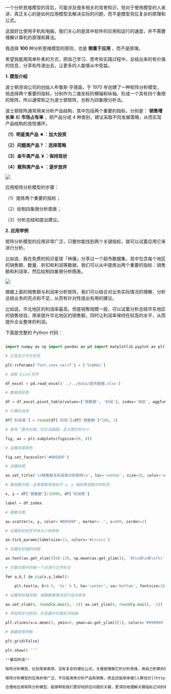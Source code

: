 一个分析思维模型的背后，可能涉及很多相关的背景知识，但对于使用模型的人来讲，真正关心的是如何应用模型去解决实际的问题，而不是模型背后复杂的原理和公式。

这就好比使用手机和电脑，我们关心的是其中软件的应用和运行的速度，并不需要理解计算机的原理和算法。

我选择 **100** 种分析思维模型的原则，也是 **侧重于应用** ，而不是原理。

希望我能用简单朴素的方式，把自己学习、思考和实践过程中，总结出来的有价值的信息，分享和传递出去，让更多的人能够从中受益。

**1. 模型介绍**

波士顿咨询公司的创始人布鲁斯·亨德森，于 1970 年创建了一种矩阵分析模型，他选择两个重要的指标，分别作为二维坐标的横轴和纵轴，形成一个具有四个象限的矩阵，所以通常称之为波士顿矩阵，也称为四象限分析法。

波士顿矩阵通常用来分析产品结构，其中包括两个重要的指标，分别是： **销售增长率** 和 **市场占有率** ，把产品分成 4 种类别，建议采取不同发展策略，从而实现产品结构的良性循环。

**（1）明星类产品 ★：加大投资**

**（2）问题类产品 ? ：选择策略**

**（3）金牛类产品 ￥：保持现状**

**（4）瘦狗类产品 × ：逐步放弃**

![](https://mmbiz.qpic.cn/mmbiz_jpg/giaycic3UNwo16IGZE7oNELWnKic6V4A73okflGmp9P5RtvLEUgcg4QR7RSzibsMhPzTUL2suLfJVjJZa5O6DENm4g/640?wx_fmt=jpeg) 

应用矩阵分析模型的步骤：

（1）提炼两个重要的指标；

（2）绘制四象限分析图表；

（3）分析总结和提出建议。

**2. 应用举例**

矩阵分析模型的应用非常广泛，只要你能找到两个关键指标，就可以试着应用它来进行分析。

比如说，我在免费的知识星球「林骥」分享过一个超市数据集，其中包含每个地区的销售额、数量、折扣和利润等数据，我们可以从中提炼出两个重要的指标：销售额和利润率，然后绘制四象限分析图表。

![](https://mmbiz.qpic.cn/mmbiz_jpg/giaycic3UNwo16IGZE7oNELWnKic6V4A73ocTpGGE5mGAEF8XfcUqO8b0mqGWjRUNsop1cbdQCqic0zdYYmnt4c6icw/640?wx_fmt=jpeg) 

根据上面的销售额与利润率分析矩阵，我们可以结合对业务实际情况的理解，分析总结业务的亮点和不足，从而有针对性提出有用的建议。

比如说，华北地区的利润率最高，但是销售规模一般，可以试着分析总结华东地区的销售经验，用来提升华北地区的销售额，同时让利润率保持在较高的水平，从而提升企业整体的利润。

下面是完整的 Python 代码：

```python # 导入所需的库

import numpy as np import pandas as pd import matplotlib.pyplot as plt 

# 正常显示中文标签

plt.rcParams['font.sans-serif'] = ['SimHei']

# 读取 Excel文件

df_excel = pd.read_excel('../../data/超市数据.xlsx') 

# 数据透视表

df = df_excel.pivot_table(values=['销售额', '利润'], index='地区', aggfunc=sum) 

# 计算利润率

df['利润率'] = round(df['利润']/df['销售额']*100, 1) 

# 使用「面向对象」的方法画图，定义图片的大小

fig, ax = plt.subplots(figsize=(8, 8)) 

# 设置背景颜色

fig.set_facecolor('#00589F') 

# 设置标题

ax.set_title('\n销售额与利润率分析矩阵\n', loc='center', size=26, color='w') 

# 基础散点图：这里需要单独拆开 x，y 轴和希望配对的标签

x, y = df['销售额']/10000, df['利润率']

label = df.index 

# 画散点图

ax.scatter(x, y, color='#00589F', marker='.', s=600, zorder=1) 

# 设置坐标标签字体大小和颜色

ax.tick_params(labelsize=13, colors='#cccccc') 

# 设置坐标轴的标题

ax.text(ax.get_xlim()[0]-120, np.mean(ax.get_ylim()), '利\n润\n率\n(%)', va='center', ha='center', fontsize=16, color='w') ax.text(np.mean(ax.get_xlim()), ax.get_ylim()[0]-9, '销售额(万元)\n', va='center', ha='center', fontsize=16, color='w') 

# 对散点图中的每一个点进行文字标注

for a,b,l in zip(x,y,label):

    plt.text(a, b+0.5, '%s' % l, ha='center', va='bottom', fontsize=16) 

# 设置坐标轴范围，根据数据情况进行适当修改

ax.set_xlim(0, round(x.max(), -2)) ax.set_ylim(0, round(y.max(), -1)) 

# 添加特定分割线，在变量的均值处开始画

plt.vlines(x=x.mean(), ymin=0, ymax=ax.get_ylim()[1], colors='#999999', linewidth=1) plt.hlines(y=y.mean(), xmin=0, xmax=ax.get_xlim()[1], colors='#999999', linewidth=1) 

# 隐藏背景网格

plt.grid(False) 

plt.show() ```

**最后的话**

矩阵分析模型，比较简单直观，没有复杂的理论公式，关键是理解它的分析思维，用自己积累的知识经验，找到两个重要的指标，对它们进行深入的分析，从而解决实际的问题。

矩阵分析模型的应用非常广泛，不仅能用来分析产品和销售，而且还能用来做[人群划分](https://mp.weixin.qq.com/s?__biz=MzA4ODE2OTIxMw==&mid=2653473967&idx=1&sn=544e23b9861f3fbf57a05c915b8bac99&scene=21#wechat_redirect) ，甚至可以用来[实现梦想](https://mp.weixin.qq.com/s?__biz=MzA4ODE2OTIxMw==&mid=2653474951&idx=1&sn=e4309585da5b8697e3255d0ce15a98ad&scene=21#wechat_redirect) ，等等。

合理地应用矩阵分析模型，能够帮助我们更好地抓住问题的关键，更深刻地理解关键指标之间的联系，提高我们分析思维能力，从而提出更有前瞻性的建议，帮助我们作出更加科学的决策。